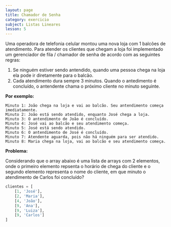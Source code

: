 ```yaml
---
layout: page
title: Chamador de Senha
category: exercicio
subject: Listas Lineares
lesson: 5
---
```



Uma operadora de telefonia celular montou uma nova loja com 1 balcões de atendimento.
Para atender os clientes que chegam a loja foi implementado um gerenciador de fila / chamador de senha de acordo com as seguintes regras:

1. Se ninguém estiver sendo antendido, quando uma pessoa chega na loja ela pode ir diretamente para o balcão.
1. Cada atendimento dura sempre 3 minutos. Quando o antedimento é concluído, o antendente chama o próximo cliente no minuto seguinte.

**Por exemplo:**
```
Minuto 1: João chega na loja e vai ao balcão. Seu antendimento começa imediatamente.
Minuto 2: João está sendo atendido, enquanto José chega a loja.
Minuto 3: O antendimento de João é concluído.
Minuto 4: José vai ao balcão e seu atendimento começa.
Minuto 5: José está sendo atendido.
Minuto 6: O antendimento de José é concluído.
Minuto 7: Atendente aguarda, pois não há ninguém para ser atendido.
Minuto 8: Maria chega na loja, vai ao balcão e seu atendimento começa.
```

**Problema:**

Considerando que o array abaixo é uma lista de arrays com 2 elementos, onde o primeiro elemento repsenta o horário de chega do cliente e o segundo elemento representa o nome do cliente, em que minuto o atendimento de Carlos foi concluído?

```python
clientes = [
    [1, 'José'],
    [2, 'Maria'],
    [4, 'João'],
    [9, 'Ana'],
    [9, 'Luiza'],
    [9, 'Carlos']
]
```
